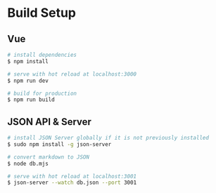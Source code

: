 # Build Setup

## Vue

```bash
# install dependencies
$ npm install

# serve with hot reload at localhost:3000
$ npm run dev

# build for production
$ npm run build
```

## JSON API & Server

```bash
# install JSON Server globally if it is not previously installed
$ sudo npm install -g json-server

# convert markdown to JSON
$ node db.mjs

# serve with hot reload at localhost:3001
$ json-server --watch db.json --port 3001
```
